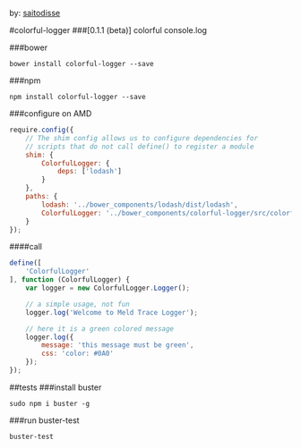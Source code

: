 by: [saitodisse](http://saitodisse.github.io/)

#colorful-logger 
###[0.1.1 (beta)]
colorful console.log

###bower
```
bower install colorful-logger --save
```
###npm
```
npm install colorful-logger --save
```

###configure on AMD
```javascript
require.config({
	// The shim config allows us to configure dependencies for
	// scripts that do not call define() to register a module
	shim: {
		ColorfulLogger: {
			deps: ['lodash']
		}
	},
	paths: {
		lodash: '../bower_components/lodash/dist/lodash',
		ColorfulLogger: '../bower_components/colorful-logger/src/colorful-logger'
	}
});
```

####call
```javascript
define([
	'ColorfulLogger'
], function (ColorfulLogger) {
	var logger = new ColorfulLogger.Logger();

	// a simple usage, not fun
	logger.log('Welcome to Meld Trace Logger');

	// here it is a green colored message
	logger.log({
		message: 'this message must be green',
		css: 'color: #0A0'
	});
});
```

##tests
###install buster
```
sudo npm i buster -g
```

###run buster-test
```
buster-test
```